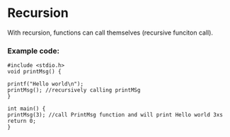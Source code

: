 # Recursion 

With recursion, functions can call themselves (recursive funciton call).

### Example code:
```
#include <stdio.h>
void printMsg() {

printf("Hello world\n");
printMsg(); //recursively calling printMSg
}

int main() {
printMsg(3); //call PrintMsg function and will print Hello world 3xs
return 0;
}
```
